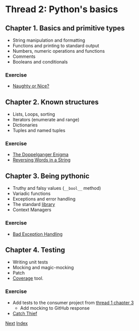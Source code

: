 # Thread 2: Python's basics

## Chapter 1. Basics and primitive types

- String manipulation and formatting
- Functions and printing to standard output
- Numbers, numeric operations and functions
- Comments
- Booleans and conditionals

### Exercise

- [Naughty or Nice?](../exercises/naughty_or_nice.md)

## Chapter 2. Known structures

- Lists, Loops, sorting
- Iterators (enumerate and range)
- Dictionaries
- Tuples and named tuples

### Exercise

- [The Doppelganger Enigma](../exercises/doppelganger_enigma.md)
- [Reversing Words in a String](../exercises/reversing_words.md)

## Chapter 3. Being pythonic

- Truthy and falsy values (`__bool__` method)
- Variadic functions
- Exceptions and error handling
- The standard [library](https://docs.python.org/3/library/)
- Context Managers

### Exercise

- [Bad Exception Handling](../exercises/exception_handling.md)

## Chapter 4. Testing

- Writing unit tests
- Mocking and magic-mocking
- Patch
- [Coverage](https://coverage.readthedocs.io/en/coverage-5.0.3/) tool.

### Exercise

- Add tests to the consumer project from [thread 1 chapter 3](./1.md)
  - Add mocking to GitHub response
- [Catch Thief](../exercises/catch_thief.md)

[Next](3.md)
[Index](../README.md)